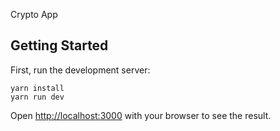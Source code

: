 Crypto App

## Getting Started

First, run the development server:

```
yarn install
yarn run dev
```

Open [http://localhost:3000](http://localhost:3000) with your browser to see the result.
